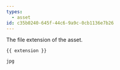 ```yaml
---
types:
  - asset
id: c35b0240-645f-44c6-9a9c-0cb1136e7b26
---
```

The file extension of the asset.

```
{{ extension }}
```

``` .language-output
jpg
```
